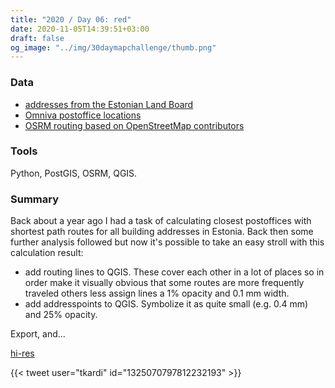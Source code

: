```yaml
---
title: "2020 / Day 06: red"
date: 2020-11-05T14:39:51+03:00
draft: false
og_image: "../img/30daymapchallenge/thumb.png"
---
```

### Data
- [addresses from the Estonian Land Board](https://geoportaal.maaamet.ee/eng/Spatial-Data/Address-Data-p313.html)
- [Omniva postoffice locations](https://www.omniva.ee/private/map/locations)
- [OSRM routing based on OpenStreetMap contributors](https://www.openstreetmap.org/)

### Tools
Python, PostGIS, OSRM, QGIS.

### Summary
Back about a year ago I had a task of calculating closest postoffices with
shortest path routes for all building addresses in Estonia. Back then some
further analysis followed but now it's possible to take an easy stroll with this
calculation result:

- add routing lines to QGIS. These cover each other in a lot of places so in
order make it visually obvious that some routes are more frequently traveled
others less assign lines a 1% opacity and 0.1 mm width.
- add addresspoints to QGIS. Symbolize it as quite small (e.g. 0.4 mm) and
25% opacity.

Export, and...

[hi-res](https://tkardi.ee/writeup/img/30daymapchallenge/day-6-red.png)

{{< tweet user="tkardi" id="1325070797812232193" >}}
